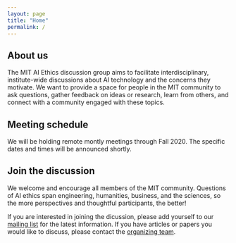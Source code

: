 ```yaml
---
layout: page
title: "Home"
permalink: /
---
```


## About us

The MIT AI Ethics discussion group aims to facilitate interdisciplinary, institute-wide discussions about AI technology and the concerns they motivate. We want to provide a space for people in the MIT community to ask questions, gather feedback on ideas or research, learn from others, and connect with a community engaged with these topics. 

## Meeting schedule

We will be holding remote montly meetings through Fall 2020. The specific dates and times will be announced shortly. 

## Join the discussion

We welcome and encourage all members of the MIT community. Questions of AI ethics span engineering, humanities, business, and the sciences, so the more perspectives and thoughtful participants, the better! 

If you are interested in joining the dicussion, please add yourself to our [mailing list](https://groups.mit.edu/webmoira/list/ai-ethics) for the latest information. If you have articles or papers you would like to discuss, please contact the [organizing team](https://mitaiethics.github.io/organizers). 
